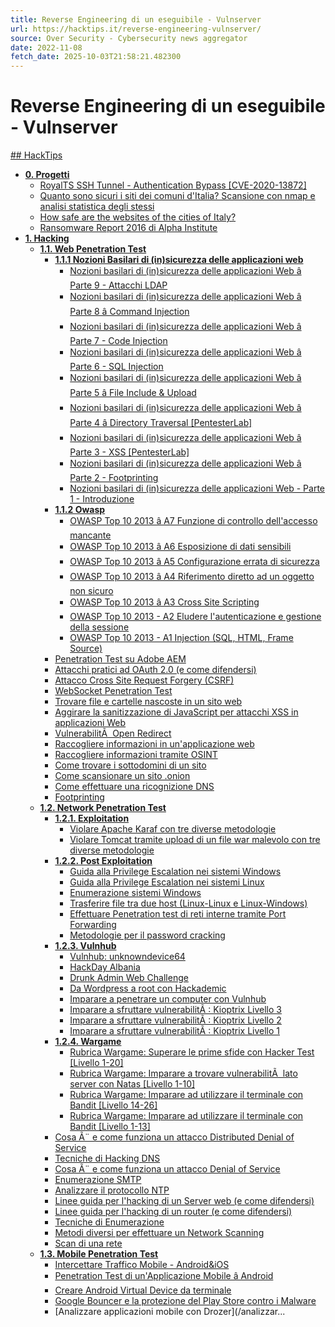 ```yaml
---
title: Reverse Engineering di un eseguibile - Vulnserver
url: https://hacktips.it/reverse-engineering-vulnserver/
source: Over Security - Cybersecurity news aggregator
date: 2022-11-08
fetch_date: 2025-10-03T21:58:21.482300
---
```


# Reverse Engineering di un eseguibile - Vulnserver

[## HackTips](/)

* [**0. Progetti**](/progetti/)
  + [RoyalTS SSH Tunnel - Authentication Bypass [CVE-2020-13872]](/royalts-ssh-tunnel-authentication-bypass/)
  + [Quanto sono sicuri i siti dei comuni d'Italia? Scansione con nmap e analisi statistica degli stessi](/quanto-sono-sicuri-siti-comuni-italia/)
  + [How safe are the websites of the cities of Italy?](/how-safe-are-sites-cities-italy/)
  + [Ransomware Report 2016 di Alpha Institute](/ransomware-report-2016-alpha-institute/)
* [**1. Hacking**](/hacking/)
  + [**1.1. Web Penetration Test**](/web/)
    - [**1.1.1 Nozioni Basilari di (in)sicurezza delle applicazioni web**](/web/nozioni-basilari-insicurezza-applicazioni-web/)
      * [Nozioni basilari di (in)sicurezza delle applicazioni Web â Parte 9 - Attacchi LDAP](/nozioni-basilari-insicurezza-applicazioni-web-parte-9-attacchi-ldap/)
      * [Nozioni basilari di (in)sicurezza delle applicazioni Web â Parte 8 â Command Injection](/nozioni-basilari-insicurezza-applicazioni-web-parte-8-command-injection/)
      * [Nozioni basilari di (in)sicurezza delle applicazioni Web â Parte 7 - Code Injection](/nozioni-basilari-insicurezza-applicazioni-web-parte-7-code-injection/)
      * [Nozioni basilari di (in)sicurezza delle applicazioni Web â Parte 6 - SQL Injection](/nozioni-basilari-insicurezza-applicazioni-web-parte-6-sql-injection/)
      * [Nozioni basilari di (in)sicurezza delle applicazioni Web â Parte 5 â File Include & Upload](/nozioni-basilari-insicurezza-applicazioni-web-parte-5-file-include-upload/)
      * [Nozioni basilari di (in)sicurezza delle applicazioni Web â Parte 4 â Directory Traversal [PentesterLab]](/nozioni-basilari-insicurezza-applicazioni-web-parte-4-directory-traversal/)
      * [Nozioni basilari di (in)sicurezza delle applicazioni Web â Parte 3 - XSS [PentesterLab]](/nozioni-basilari-insicurezza-applicazioni-web-parte-3-xss/)
      * [Nozioni basilari di (in)sicurezza delle applicazioni Web â Parte 2 - Footprinting](/nozioni-basilari-insicurezza-applicazioni-web-parte-2/)
      * [Nozioni basilari di (in)sicurezza delle applicazioni Web - Parte 1 - Introduzione](/nozioni-basilari-insicurezza-applicazioni-web-parte-1/)
    - [**1.1.2 Owasp**](/web/owasp/)
      * [OWASP Top 10 2013 â A7 Funzione di controllo dell'accesso mancante](/owasp-top-10-a7-funzione-controllo-accesso-mancante/)
      * [OWASP Top 10 2013 â A6 Esposizione di dati sensibili](/owasp-top-10-a6-esposizione-dati-sensibili/)
      * [OWASP Top 10 2013 â A5 Configurazione errata di sicurezza](/owasp-top-10-a5-configurazione-errata-di-sicurezza/)
      * [OWASP Top 10 2013 â A4 Riferimento diretto ad un oggetto non sicuro](/owasp-top-10-a4-riferimento-diretto-ad-un-oggetto-non-sicuro/)
      * [OWASP Top 10 2013 â A3 Cross Site Scripting](/owasp-top-10-a3-cross-site-scripting/)
      * [OWASP Top 10 2013 - A2 Eludere l'autenticazione e gestione della sessione](/owasp-top-10-a2-gestione-della-sessione/)
      * [OWASP Top 10 2013 - A1 Injection (SQL, HTML, Frame Source)](/owasp-top-10-a1-injection-sql-html-frame-source/)
    - [Penetration Test su Adobe AEM](/penetration-test-adobe-aem/)
    - [Attacchi pratici ad OAuth 2.0 (e come difendersi)](/attacchi-pratici-a-oauth-2-0-e-come-difendersi/)
    - [Attacco Cross Site Request Forgery (CSRF)](/attacco-cross-site-request-forgery-csrf/)
    - [WebSocket Penetration Test](/websocket-penetration-test/)
    - [Trovare file e cartelle nascoste in un sito web](/trovare-file-cartelle-nascoste-in-sito/)
    - [Aggirare la sanitizzazione di JavaScript per attacchi XSS in applicazioni Web](/aggirare-sanitizzazione-di-javascript-per-xss-in-applicazioni-web/)
    - [VulnerabilitÃ  Open Redirect](/vulnerabilita-open-redirect/)
    - [Raccogliere informazioni in un'applicazione web](/raccogliere-informazioni-in-applicazione-web/)
    - [Raccogliere informazioni tramite OSINT](/raccogliere-informazioni-osint/)
    - [Come trovare i sottodomini di un sito](/trovare-sottodomini-un-sito/)
    - [Come scansionare un sito .onion](/scansionare-un-sito-onion/)
    - [Come effettuare una ricognizione DNS](/effettuare-ricognizione-dns/)
    - [Footprinting](/footprinting/)
  + [**1.2. Network Penetration Test**](/network/)
    - [**1.2.1. Exploitation**](/network/exploitation/)
      * [Violare Apache Karaf con tre diverse metodologie](/violare-apache-karaf-con-tre-diverse-metodologie/)
      * [Violare Tomcat tramite upload di un file war malevolo con tre diverse metodologie](/violare-tomcat-tramite-upload-file-war-malevolo/)
    - [**1.2.2. Post Exploitation**](/network/post-exploitation/)
      * [Guida alla Privilege Escalation nei sistemi Windows](/guida-privilege-escalation-sistemi-windows/)
      * [Guida alla Privilege Escalation nei sistemi Linux](/guida-privilege-escalation-sistemi-linux/)
      * [Enumerazione sistemi Windows](/enumerazione-sistemi-windows/)
      * [Trasferire file tra due host (Linux-Linux e Linux-Windows)](/trasferire-file-tra-due-host-linux-linux-e-linux-windows/)
      * [Effettuare Penetration test di reti interne tramite Port Forwarding](/effettuare-penetration-test-reti-interne-tramite-port-forwarding/)
      * [Metodologie per il password cracking](/metodologie-password-cracking/)
    - [**1.2.3. Vulnhub**](/network/vulnhub/)
      * [Vulnhub: unknowndevice64](/vulnhub-unknowndevice64/)
      * [HackDay Albania](/hackday-albania-walkthrough/)
      * [Drunk Admin Web Challenge](/drunk-admin-web-challenge/)
      * [Da Wordpress a root con Hackademic](/wordpress-root-hackademic/)
      * [Imparare a penetrare un computer con Vulnhub](/imparare-penetrare-computer-con-vulnhub/)
      * [Imparare a sfruttare vulnerabilitÃ : Kioptrix Livello 3](/imparare-a-sfruttare-vulnerabilita-kioptrix-livello-3/)
      * [Imparare a sfruttare vulnerabilitÃ : Kioptrix Livello 2](/imparare-sfruttare-vulnerabilita-kioptrix-livello-1-1/)
      * [Imparare a sfruttare vulnerabilitÃ : Kioptrix Livello 1](/imparare-sfruttare-vulnerabilita-kioptrix-livello-1/)
    - [**1.2.4. Wargame**](/network/wargame/)
      * [Rubrica Wargame: Superare le prime sfide con Hacker Test [Livello 1-20]](/rubrica-wargame-superare-le-prime-sfide-hacker-test-livello-1-20/)
      * [Rubrica Wargame: Imparare a trovare vulnerabilitÃ  lato server con Natas [Livello 1-10]](/rubrica-wargame-imparare-trovare-vulnerabilita-lato-server-natas-1-10/)
      * [Rubrica Wargame: Imparare ad utilizzare il terminale con Bandit [Livello 14-26]](/rubrica-wargame-bandit-livello-14-26/)
      * [Rubrica Wargame: Imparare ad utilizzare il terminale con Bandit [Livello 1-13]](/rubrica-wargame-bandit/)
    - [Cosa Ã¨ e come funziona un attacco Distributed Denial of Service](/cosa-come-funziona-attacco-distributed-denial-of-service/)
    - [Tecniche di Hacking DNS](/tecniche-hacking-dns/)
    - [Cosa Ã¨ e come funziona un attacco Denial of Service](/cosa-come-funziona-attacco-denial-of-service/)
    - [Enumerazione SMTP](/enumerazione-smtp/)
    - [Analizzare il protocollo NTP](/analizzare-protocollo-ntp/)
    - [Linee guida per l'hacking di un Server web (e come difendersi)](/linee-guida-lhacking-un-server-web-difendersi/)
    - [Linee guida per l'hacking di un router (e come difendersi)](/linee-guida-hacking-router/)
    - [Tecniche di Enumerazione](/tecniche-enumerazione/)
    - [Metodi diversi per effettuare un Network Scanning](/metodi-diversi-effettuare-un-network-scanning/)
    - [Scan di una rete](/scan-di-una-rete/)
  + [**1.3. Mobile Penetration Test**](/mobile/)
    - [Intercettare Traffico Mobile - Android&iOS](/intercettare-traffico-android-ios/)
    - [Penetration Test di un'Applicazione Mobile â Android](/penetration-test-applicazione-mobile-android/)
    - [Creare Android Virtual Device da terminale](/creare-android-virtual-device-terminale/)
    - [Google Bouncer e la protezione del Play Store contro i Malware](/google-bouncer-protezione-play-store-malware/)
    - [Analizzare applicazioni mobile con Drozer](/analizzar...